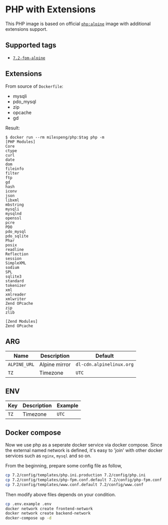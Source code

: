 # PHP with Extensions

This PHP image is based on official [ `php:alpine`](https://hub.docker.com/_/php/) image with additional extensions support.

## Supported tags

- [`7.2-fpm-alpine`](https://github.com/MilesPong/docker-php/blob/master/7.2/fpm/Dockerfile)

## Extensions

From source of `Dockerfile`:

- mysqli
- pdo_mysql
- zip
- opcache
- gd

Result:

```
$ docker run --rm milespeng/php:$tag php -m
[PHP Modules]
Core
ctype
curl
date
dom
fileinfo
filter
ftp
gd
hash
iconv
json
libxml
mbstring
mysqli
mysqlnd
openssl
pcre
PDO
pdo_mysql
pdo_sqlite
Phar
posix
readline
Reflection
session
SimpleXML
sodium
SPL
sqlite3
standard
tokenizer
xml
xmlreader
xmlwriter
Zend OPcache
zip
zlib

[Zend Modules]
Zend OPcache
```

## ARG

| Name | Description | Default |
|--|--|--|
| `ALPINE_URL` | Alpine mirror | `dl-cdn.alpinelinux.org` |
| `TZ` | Timezone | `UTC` |

## ENV

| Key | Description | Example |
|--|--|--|
| `TZ` | Timezone | `UTC` |

## Docker compose

Now we use php as a seperate docker service via docker compose. Since the external named network is defined, it's easy to 'join' with other docker services such as `nginx`, `mysql` and so on.

From the beginning, prepare some config file as follow,

```bash
cp 7.2/config/templates/php.ini.production 7.2/config/php.ini
cp 7.2/config/templates/php-fpm.conf.default 7.2/config/php-fpm.conf
cp 7.2/config/templates/www.conf.default 7.2/config/www.conf
```

Then modify above files depends on your condition.

```bash
cp .env.example .env
docker network create frontend-network
docker network create backend-network
docker-compose up -d
```
